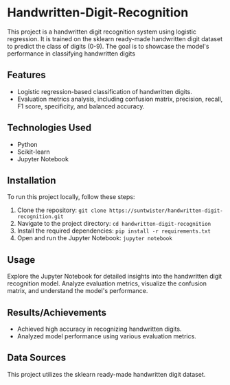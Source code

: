 # Handwritten-Digit-Recognition
This project is a handwritten digit recognition system using logistic regression. It is trained on the sklearn ready-made handwritten digit dataset to predict the class of digits (0-9). The goal is to showcase the model's performance in classifying handwritten digits
## Features

- Logistic regression-based classification of handwritten digits.
- Evaluation metrics analysis, including confusion matrix, precision, recall, F1 score, specificity, and balanced accuracy.

## Technologies Used

- Python
- Scikit-learn
- Jupyter Notebook

## Installation

To run this project locally, follow these steps:

1. Clone the repository: `git clone https://suntwister/handwritten-digit-recognition.git`
2. Navigate to the project directory: `cd handwritten-digit-recognition`
3. Install the required dependencies: `pip install -r requirements.txt`
4. Open and run the Jupyter Notebook: `jupyter notebook`

## Usage

Explore the Jupyter Notebook for detailed insights into the handwritten digit recognition model. Analyze evaluation metrics, visualize the confusion matrix, and understand the model's performance.

## Results/Achievements

- Achieved high accuracy in recognizing handwritten digits.
- Analyzed model performance using various evaluation metrics.

## Data Sources

This project utilizes the sklearn ready-made handwritten digit dataset.
